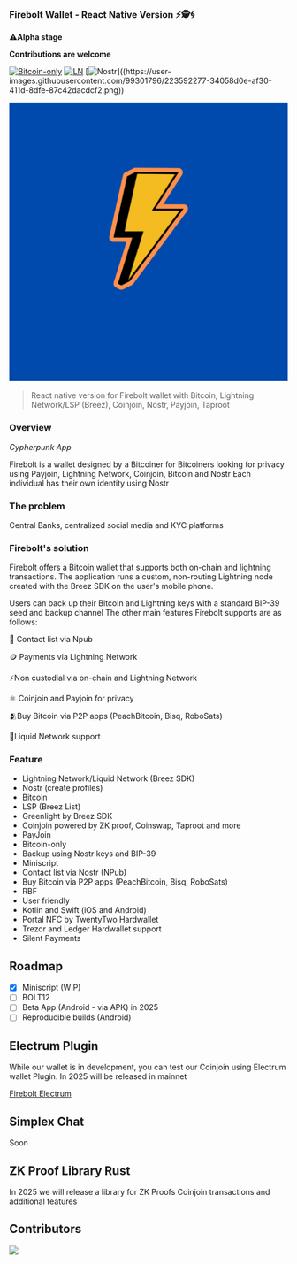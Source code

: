 ### Firebolt Wallet - React Native Version ⚡🕵️🌀

⚠️**Alpha stage**

**Contributions are welcome**

[![Bitcoin-only](https://img.shields.io/badge/bitcoin-only-FF9900?logo=bitcoin)](https://twentyone.world)
[![LN](https://img.shields.io/badge/lightning-792EE5?logo=lightning)](https://mempool.space/lightning)
[![Nostr](https://img.shields.io/badge/nostr-only-FF9900?)]((https://user-images.githubusercontent.com/99301796/223592277-34058d0e-af30-411d-8dfe-87c42dacdcf2.png))

![Banner](https://github.com/AreaLayer/FireBolt/raw/main/src/asset/firebolt_logo_readme.png)


>React native version for Firebolt wallet with Bitcoin, Lightning Network/LSP (Breez), Coinjoin, Nostr, Payjoin, Taproot

### Overview

*Cypherpunk App*

Firebolt is a wallet designed by a Bitcoiner for Bitcoiners looking for privacy using Payjoin, Lightning Network, Coinjoin, Bitcoin and Nostr
Each individual has their own identity using Nostr

### The problem

Central Banks, centralized social media and KYC platforms

### Firebolt's solution
Firebolt offers a Bitcoin wallet that supports both on-chain and lightning transactions. The application runs a custom, non-routing Lightning node created with the Breez SDK on the user's mobile phone. 

Users can back up their Bitcoin and Lightning keys with a standard BIP-39 seed and backup channel 
The other main features Firebolt supports are as follows:

📱 Contact list via Npub

🪙 Payments via Lightning Network

⚡Non custodial via on-chain and Lightning Network

⚛️ Coinjoin and Payjoin for privacy

🫂Buy Bitcoin via P2P apps (PeachBitcoin, Bisq, RoboSats)

:ocean:Liquid Network support

### Feature

- Lightning Network/Liquid Network (Breez SDK)
- Nostr (create profiles)
- Bitcoin
- LSP (Breez List)
- Greenlight by Breez SDK
- Coinjoin powered by ZK proof, Coinswap, Taproot and more
- PayJoin
- Bitcoin-only
- Backup using Nostr keys and BIP-39
- Miniscript
- Contact list via Nostr (NPub)
- Buy Bitcoin via P2P apps (PeachBitcoin, Bisq, RoboSats)
- RBF
- User friendly
- Kotlin and Swift (iOS and Android)
- Portal NFC by TwentyTwo Hardwallet
- Trezor and Ledger Hardwallet support
- Silent Payments

## Roadmap

-  [x] Miniscript (WIP)
-  [ ] BOLT12 
-  [ ] Beta App (Android - via APK) in 2025
-  [ ] Reproducible builds (Android)

## Electrum Plugin

While our wallet is in development, you can test our Coinjoin using Electrum wallet Plugin.
In 2025 will be released in mainnet 

[Firebolt Electrum](https://github.com/AreaLayer/firebolt-electrum)

## Simplex Chat

Soon

## ZK Proof Library Rust

In 2025 we will release a library for ZK Proofs Coinjoin transactions and additional features

## Contributors
<a align="center" href="https://github.com/AreaLayer/firebolt-react-native aphs/contributors">
  <img src="https://contrib.rocks/image?repo=AreaLayer/firebolt-react-native" />
</a>
